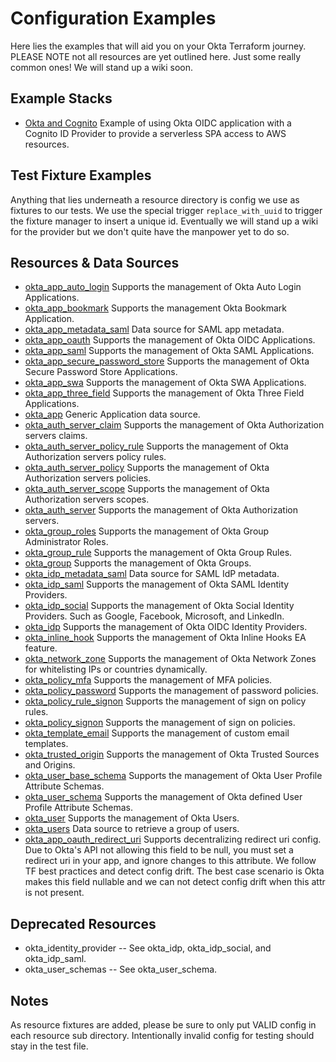 # Configuration Examples

Here lies the examples that will aid you on your Okta Terraform journey. PLEASE NOTE not all resources are yet outlined here. Just some really common ones! We will stand up a wiki soon.

## Example Stacks

* [Okta and Cognito](./oidc-cognito-stack.tf) Example of using Okta OIDC application with a Cognito ID Provider to provide a serverless SPA access to AWS resources.

## Test Fixture Examples

Anything that lies underneath a resource directory is config we use as fixtures to our tests. We use the special trigger `replace_with_uuid` to trigger the fixture manager to insert a unique id. Eventually we will stand up a wiki for the provider but we don't quite have the manpower yet to do so.

## Resources & Data Sources

* [okta_app_auto_login](./okta_app_auto_login) Supports the management of Okta Auto Login Applications.
* [okta_app_bookmark](./okta_app_bookmark) Supports the management Okta Bookmark Application.
* [okta_app_metadata_saml](./okta_app_metadata_saml) Data source for SAML app metadata.
* [okta_app_oauth](./okta_app_oauth) Supports the management of Okta OIDC Applications.
* [okta_app_saml](./okta_app_saml) Supports the management of Okta SAML Applications.
* [okta_app_secure_password_store](./okta_app_secure_password_store) Supports the management of Okta Secure Password Store Applications.
* [okta_app_swa](./okta_app_swa) Supports the management of Okta SWA Applications.
* [okta_app_three_field](./okta_app_three_field) Supports the management of Okta Three Field Applications.
* [okta_app](./okta_app) Generic Application data source.
* [okta_auth_server_claim](./okta_auth_server_claim) Supports the management of Okta Authorization servers claims.
* [okta_auth_server_policy_rule](./okta_auth_server_policy_rule) Supports the management of Okta Authorization servers policy rules.
* [okta_auth_server_policy](./okta_auth_server_policy) Supports the management of Okta Authorization servers policies.
* [okta_auth_server_scope](./okta_auth_server_scope) Supports the management of Okta Authorization servers scopes.
* [okta_auth_server](./okta_auth_server) Supports the management of Okta Authorization servers.
* [okta_group_roles](./okta_group_roles) Supports the management of Okta Group Administrator Roles.
* [okta_group_rule](./okta_group_rule) Supports the management of Okta Group Rules.
* [okta_group](./okta_group) Supports the management of Okta Groups.
* [okta_idp_metadata_saml](./okta_app_metadata_saml) Data source for SAML IdP metadata.
* [okta_idp_saml](./okta_idp_saml) Supports the management of Okta SAML Identity Providers.
* [okta_idp_social](./okta_idp_social) Supports the management of Okta Social Identity Providers. Such as Google, Facebook, Microsoft, and LinkedIn.
* [okta_idp](./okta_idp) Supports the management of Okta OIDC Identity Providers.
* [okta_inline_hook](./okta_inline_hook) Supports the management of Okta Inline Hooks EA feature.
* [okta_network_zone](./okta_network_zone) Supports the management of Okta Network Zones for whitelisting IPs or countries dynamically.
* [okta_policy_mfa](./okta_policy_mfa) Supports the management of MFA policies.
* [okta_policy_password](./okta_policy_password) Supports the management of password policies.
* [okta_policy_rule_signon](./okta_policy_rule_signon) Supports the management of sign on policy rules.
* [okta_policy_signon](./okta_policy_signon) Supports the management of sign on policies.
* [okta_template_email](./okta_template_email) Supports the management of custom email templates.
* [okta_trusted_origin](./okta_trusted_origin) Supports the management of Okta Trusted Sources and Origins.
* [okta_user_base_schema](./okta_user_base_schema) Supports the management of Okta User Profile Attribute Schemas.
* [okta_user_schema](./okta_user_schema) Supports the management of Okta defined User Profile Attribute Schemas.
* [okta_user](./okta_user) Supports the management of Okta Users.
* [okta_users](./okta_users) Data source to retrieve a group of users.
* [okta_app_oauth_redirect_uri](./okta_app_oauth_redirect_uri) Supports decentralizing redirect uri config. Due to Okta's API not allowing this field to be null, you must set a redirect uri in your app, and ignore changes to this attribute. We follow TF best practices and detect config drift. The best case scenario is Okta makes this field nullable and we can not detect config drift when this attr is not present.

## Deprecated Resources

* okta_identity_provider -- See okta_idp, okta_idp_social, and okta_idp_saml.
* okta_user_schemas -- See okta_user_schema.

## Notes

As resource fixtures are added, please be sure to only put VALID config in each resource sub directory. Intentionally invalid config for testing should stay in the test file.
